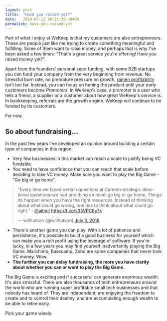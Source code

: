 ```yaml
---
layout: post
title:  "Have you raised yet?"
date:   2019-07-12 08:21:39 +0400
permalink: have-you-raised-yet
---
```


Part of what I enjoy at WeKeep is that my customers are also entrepreneurs. These are people just like me trying to create something meaningful and fulfilling. Some of them want to raise money, and perhaps that is why I've been asked a few times: "That's a great service you're offering! Have you raised money yet?". 

Apart from the founders' personal seed funding, with some B2B startups you can fund your company from the very beginning from revenue. No stressful burn rate, no premature pressure on growth, [ramen profitability](http://www.paulgraham.com/ramenprofitable.html) isn't too far. Instead, you can focus on honing the product until your early customers become _Promoters_. In WeKeep's case, a promoter is a user who tells a friend, a supplier or a customer about how great WeKeep's service is. In bookkeeping, referrals are the growth engine. WeKeep will continue to be funded by its customers. 

For now.


## So about fundraising...
In the past few years I've developed an opinion around building a certain type of companies in this region: 
- Very few businesses in this market can reach a scale to justify being VC fundable. 
- You need to have confidence that you can reach that scale before deciding to take VC money. Make sure you want to play the Big Game – "Go big or go home". 
<blockquote class="twitter-tweet" data-lang="en"><p lang="en" dir="ltr">“Every time we faced certain questions at Careem–strategic directional questions–we had one thing on mind-go big or go home. Things do happen when you have the right resources. Instead of thinking about what could go wrong, one has to think about what could go right.” - <a href="https://twitter.com/aitmit?ref_src=twsrc%5Etfw">@aitmit</a> <a href="https://t.co/s35VPC8y7k">https://t.co/s35VPC8y7k</a></p>&mdash; willhutson (@willhutson) <a href="https://twitter.com/willhutson/status/1146404790261469184?ref_src=twsrc%5Etfw">July 3, 2019</a></blockquote>
<script async src="https://platform.twitter.com/widgets.js" charset="utf-8"></script>


- There's another game you can play. With a lot of patience and persistence, it's possible to build a good business for yourself which can make you a rich profit using the leverage of software. If you're lucky, in a few years you may find yourself inadvertently playing the Big Game. Mailchimp, Basecamp, Zoho are some companies that never took VC money. Wow. 
- **The further you can delay fundraising, the more you have clarity about whether you can or want to play the Big Game.**

The Big Game is exciting and if successful can generate enormous wealth. It's also stressful.
There are also thousands of tech entrepreneurs around the world who are running super profitable small tech businesses and that nobody has heard of. They are independent, are enjoying the freedom to create and to control their destiny, and are accumulating enough wealth to be able to retire early.

Pick your game wisely.
